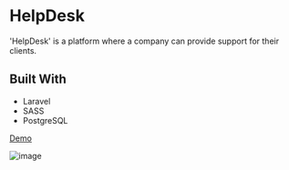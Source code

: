 # HelpDesk

'HelpDesk' is a platform where a company can provide support for their clients.

## Built With

* Laravel
* SASS
* PostgreSQL

[Demo](http://help-desk-test.herokuapp.com/)

![image](https://drive.google.com/open?id=1xiCrwyshzmz2xAoXvej3wKb_goEioGuY)

